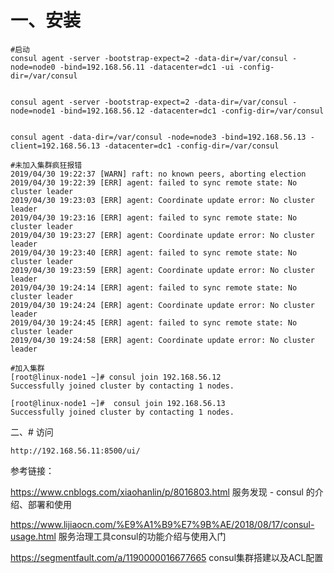 # 一、安装
```
#启动
consul agent -server -bootstrap-expect=2 -data-dir=/var/consul -node=node0 -bind=192.168.56.11 -datacenter=dc1 -ui -config-dir=/var/consul


consul agent -server -bootstrap-expect=2 -data-dir=/var/consul -node=node1 -bind=192.168.56.12 -datacenter=dc1 -config-dir=/var/consul


consul agent -data-dir=/var/consul -node=node3 -bind=192.168.56.13 -client=192.168.56.13 -datacenter=dc1 -config-dir=/var/consul

#未加入集群疯狂报错
2019/04/30 19:22:37 [WARN] raft: no known peers, aborting election
2019/04/30 19:22:39 [ERR] agent: failed to sync remote state: No cluster leader
2019/04/30 19:23:03 [ERR] agent: Coordinate update error: No cluster leader
2019/04/30 19:23:16 [ERR] agent: failed to sync remote state: No cluster leader
2019/04/30 19:23:27 [ERR] agent: Coordinate update error: No cluster leader
2019/04/30 19:23:40 [ERR] agent: failed to sync remote state: No cluster leader
2019/04/30 19:23:59 [ERR] agent: Coordinate update error: No cluster leader
2019/04/30 19:24:14 [ERR] agent: failed to sync remote state: No cluster leader
2019/04/30 19:24:24 [ERR] agent: Coordinate update error: No cluster leader
2019/04/30 19:24:45 [ERR] agent: failed to sync remote state: No cluster leader
2019/04/30 19:24:58 [ERR] agent: Coordinate update error: No cluster leader

#加入集群
[root@linux-node1 ~]# consul join 192.168.56.12
Successfully joined cluster by contacting 1 nodes.

[root@linux-node1 ~]#  consul join 192.168.56.13
Successfully joined cluster by contacting 1 nodes.

```

二、# 访问
```
http://192.168.56.11:8500/ui/
```

参考链接：

https://www.cnblogs.com/xiaohanlin/p/8016803.html   服务发现 - consul 的介绍、部署和使用


https://www.lijiaocn.com/%E9%A1%B9%E7%9B%AE/2018/08/17/consul-usage.html  服务治理工具consul的功能介绍与使用入门


https://segmentfault.com/a/1190000016677665  consul集群搭建以及ACL配置
